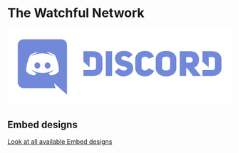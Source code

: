 # The Watchful Network

[![Discord](/images/discord.png)]([https://discord.gg/WjegsxEuAD](https://discord.gg/DA8uUuMhgF))

## Embed designs
[Look at all available Embed designs](/readme/embde_designs.md)
